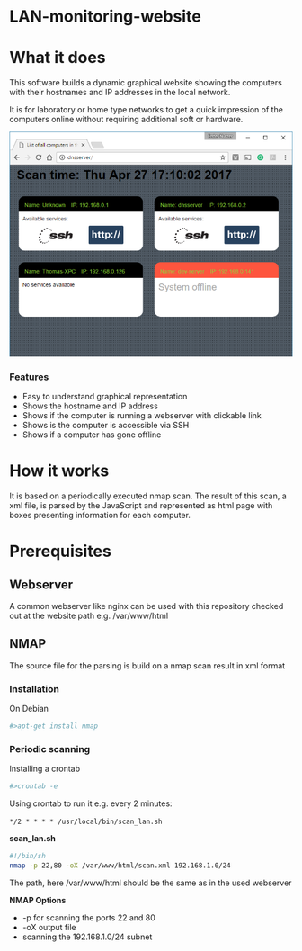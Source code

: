 # LAN-monitoring-website
# What it does
This software builds a dynamic graphical website showing the computers with their hostnames and IP addresses in the local network.

It is for laboratory or home type networks to get a quick impression of the computers online without requiring additional soft or hardware.

![alt text](/doc/website_impression.png "Impression of the scan result as website")


### Features
- Easy to understand graphical representation
- Shows the hostname and IP address
- Shows if the computer is running a webserver with clickable link
- Shows is the computer is accessible via SSH  
- Shows if a computer has gone offline

# How it works
It is based on a periodically executed nmap scan. The result of this scan, a xml file, is parsed by the JavaScript and represented as html page with boxes presenting information for each computer.

# Prerequisites
## Webserver
A common webserver like nginx can be used with this repository checked out at the  website path e.g. /var/www/html

## NMAP
The source file for the parsing is build on a nmap scan result in xml format

### Installation
On Debian
```bash
#>apt-get install nmap
```
### Periodic scanning
Installing a crontab
```bash
#>crontab -e
```
Using crontab to run it e.g. every 2 minutes:

`*/2 * * * * /usr/local/bin/scan_lan.sh`

 **scan_lan.sh**
 ```bash
#!/bin/sh
nmap -p 22,80 -oX /var/www/html/scan.xml 192.168.1.0/24
 ```

 The path, here /var/www/html should be the same as in the used webserver

**NMAP Options**
 - -p for scanning the ports 22 and 80
 - -oX output file
 - scanning the 192.168.1.0/24 subnet
